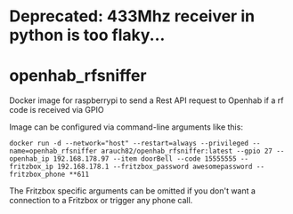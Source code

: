 # Deprecated: 433Mhz receiver in python is too flaky...

# openhab_rfsniffer
Docker image for raspberrypi to send a Rest API request to Openhab if a rf code is received via GPIO

Image can be configured via command-line arguments like this:

```
docker run -d --network="host" --restart=always --privileged --name=openhab_rfsniffer arauch82/openhab_rfsniffer:latest --gpio 27 --openhab_ip 192.168.178.97 --item doorBell --code 15555555 --fritzbox_ip 192.168.178.1 --fritzbox_password awesomepassword --fritzbox_phone **611

```

The Fritzbox specific arguments can be omitted if you don't want a connection to a Fritzbox or trigger any phone call.
